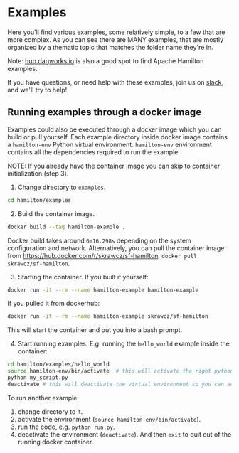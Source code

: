 # Examples

Here you'll find various examples, some relatively simple, to a few that are more complex. As you can see
there are MANY examples, that are mostly organized by a thematic topic that matches the folder name they're in.

Note: [hub.dagworks.io](https://hub.dagworks.io/) is also a good spot to find Apache Hamilton examples.

If you have questions, or need help with these examples,
join us on [slack](https://join.slack.com/t/hamilton-opensource/shared_invite/zt-2niepkra8-DGKGf_tTYhXuJWBTXtIs4g), and we'll try to help!


## Running examples through a docker image
Examples could also be executed through a docker image which you can build or pull yourself.
Each example directory inside docker image contains a `hamilton-env` Python virtual environment.
`hamilton-env` environment contains all the dependencies required to run the example.

NOTE: If you already have the container image you can skip to container initialization (step 3).

1. Change directory to `examples`.
```bash
cd hamilton/examples
```

2. Build the container image.
```bash
docker build --tag hamilton-example .
```
Docker build takes around `6m16.298s` depending on the system configuration and network.
Alternatively, you can pull the container image from https://hub.docker.com/r/skrawcz/sf-hamilton.
`docker pull skrawcz/sf-hamilton`.

3. Starting the container.
If you built it yourself:
```bash
docker run -it --rm --name hamilton-example hamilton-example
```
If you pulled it from dockerhub:
```bash
docker run -it --rm --name hamilton-example skrawcz/sf-hamilton
```
This will start the container and put you into a bash prompt.

4. Start running examples.
E.g. running the `hello_world` example inside the container:
```bash
cd hamilton/examples/hello_world
source hamilton-env/bin/activate  # this will activate the right python environment
python my_script.py
deactivate # this will deactivate the virtual environment so you can activate another
```
To run another example:
1. change directory to it.
2. activate the environment (`source hamilton-env/bin/activate`).
3. run the code, e.g. `python run.py`.
4. deactivate the environment (`deactivate`).
And then `exit` to quit out of the running docker container.
